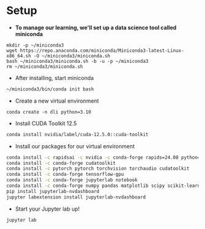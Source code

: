 # Setup

- **To manage our learning, we'll set up a data science tool called miniconda**



```
mkdir -p ~/miniconda3
wget https://repo.anaconda.com/miniconda/Miniconda3-latest-Linux-x86_64.sh -O ~/miniconda3/miniconda.sh
bash ~/miniconda3/miniconda.sh -b -u -p ~/miniconda3
rm ~/miniconda3/miniconda.sh
```

- After installing, start miniconda

```bash
~/miniconda3/bin/conda init bash
```

- Create a new virtual environment

```
conda create -n dli python=3.10
```

- Install CUDA Toolkit 12.5

```bash
conda install nvidia/label/cuda-12.5.0::cuda-toolkit
```

- Install our packages for our virtual environment

```bash
conda install -c rapidsai -c nvidia -c conda-forge rapids=24.08 python=3.10 cuda-version=12.5
conda install -c conda-forge cudatoolkit
conda install -c pytorch pytorch torchvision torchaudio cudatoolkit
conda install -c conda-forge tensorflow-gpu
conda install -c conda-forge jupyterlab notebook
conda install -c conda-forge numpy pandas matplotlib scipy scikit-learn
pip install jupyterlab-nvdashboard
jupyter labextension install jupyterlab-nvdashboard
```

- Start your Jupyter lab up!

```bash
jupyter lab
```
